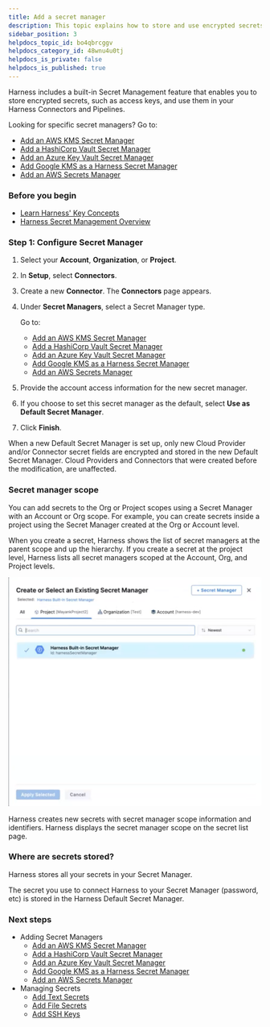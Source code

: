 ```yaml
---
title: Add a secret manager
description: This topic explains how to store and use encrypted secrets (such as access keys) using the built-in Harness Secrets Manager, AWS KMS, Google Cloud KMS, HashiCorp Vault, Azure Key Vault, CyberArk, and SSH via Kerberos.
sidebar_position: 3
helpdocs_topic_id: bo4qbrcggv
helpdocs_category_id: 48wnu4u0tj
helpdocs_is_private: false
helpdocs_is_published: true
---
```


Harness includes a built-in Secret Management feature that enables you to store encrypted secrets, such as access keys, and use them in your Harness Connectors and Pipelines.

Looking for specific secret managers? Go to:

* [Add an AWS KMS Secret Manager](/docs/platform/tecrets/tecrets-management/add-an-aws-kms-secrets-manager)
* [Add a HashiCorp Vault Secret Manager](/docs/platform/tecrets/tecrets-management/add-hashicorp-vault.md)
* [Add an Azure Key Vault Secret Manager](/docs/platform/tecrets/tecrets-management/azure-key-vault.md)
* [Add Google KMS as a Harness Secret Manager](/docs/platform/tecrets/tecrets-management/add-google-kms-secrets-manager.md)
* [Add an AWS Secrets Manager](/docs/platform/tecrets/tecrets-management/add-an-aws-secret-manager.md)

### Before you begin

* [Learn Harness' Key Concepts](../../../get-started/key-concepts.md)
* [Harness Secret Management Overview](/docs/platform/tecrets/tecrets-management/harness-secret-manager-overview)

### Step 1: Configure Secret Manager

1. Select your **Account**, **Organization**, or **Project**.
2. In **Setup**, select **Connectors**.
3. Create a new **Connector**. The **Connectors** page appears.
4. Under **Secret Managers**, select a Secret Manager type. 
   
   Go to:
   * [Add an AWS KMS Secret Manager](/docs/platform/tecrets/tecrets-management/add-an-aws-kms-secrets-manager)
   * [Add a HashiCorp Vault Secret Manager](/docs/platform/tecrets/tecrets-management/add-hashicorp-vault.md)
   * [Add an Azure Key Vault Secret Manager](/docs/platform/tecrets/tecrets-management/azure-key-vault.md)
   * [Add Google KMS as a Harness Secret Manager](/docs/platform/tecrets/tecrets-management/add-google-kms-secrets-manager.md)
   * [Add an AWS Secrets Manager](/docs/platform/tecrets/tecrets-management/add-an-aws-secret-manager.md)
5. Provide the account access information for the new secret manager.
6. If you choose to set this secret manager as the default, select **Use as Default Secret Manager**.
7. Click **Finish**.

When a new Default Secret Manager is set up, only new Cloud Provider and/or Connector secret fields are encrypted and stored in the new Default Secret Manager. Cloud Providers and Connectors that were created before the modification, are unaffected.

### Secret manager scope

You can add secrets to the Org or Project scopes using a Secret Manager with an Account or Org scope. For example, you can create secrets inside a project using the Secret Manager created at the Org or Account level.

When you create a secret, Harness shows the list of secret managers at the parent scope and up the hierarchy. If you create a secret at the project level, Harness lists all secret managers scoped at the Account, Org, and Project levels.

![](../../secrets/static/select-secrets-manager-scope2.png)

Harness creates new secrets with secret manager scope information and identifiers. Harness displays the secret manager scope on the secret list page.

### Where are secrets stored?

Harness stores all your secrets in your Secret Manager.

The secret you use to connect Harness to your Secret Manager (password, etc) is stored in the Harness Default Secret Manager.

### Next steps

* Adding Secret Managers
	+ [Add an AWS KMS Secret Manager](/docs/platform/tecrets/tecrets-management/add-an-aws-kms-secrets-manager)
	+ [Add a HashiCorp Vault Secret Manager](/docs/platform/tecrets/tecrets-management/add-hashicorp-vault.md)
	+ [Add an Azure Key Vault Secret Manager](/docs/platform/tecrets/tecrets-management/azure-key-vault.md)
	+ [Add Google KMS as a Harness Secret Manager](/docs/platform/tecrets/tecrets-management/add-google-kms-secrets-manager.md)
	+ [Add an AWS Secrets Manager](/docs/platform/tecrets/tecrets-management/add-an-aws-secret-manager.md)
* Managing Secrets
	+ [Add Text Secrets](/docs/platform/tecrets/add-use-text-secrets)
	+ [Add File Secrets](/docs/platform/tecrets/add-file-secrets)
	+ [Add SSH Keys](/docs/platform/tecrets/4-add-use-ssh-secrets.md)

